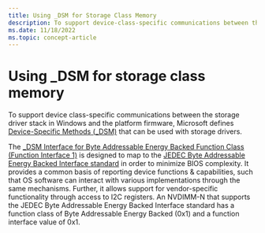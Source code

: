 ```yaml
---
title: Using _DSM for Storage Class Memory
description: To support device-class-specific communications between the storage driver stack in Windows and the platform firmware, Microsoft defines Device-Specific Methods (_DSM) that can be used with storage drivers.
ms.date: 11/18/2022
ms.topic: concept-article
---
```


# Using _DSM for storage class memory

To support device class-specific communications between the storage driver stack in Windows and the platform firmware, Microsoft defines [Device-Specific Methods (_DSM)](../bringup/acpi-device-specific-methods.md) that can be used with storage drivers.

The [_DSM Interface for Byte Addressable Energy Backed Function Class (Function Interface 1)](-dsm-interface-for-byte-addressable-energy-backed-function-class--function-interface-1-.md) is designed to map to the [JEDEC Byte Addressable Energy Backed Interface standard](https://www.jedec.org/document_search?search_api_views_fulltext=jesd245) in order to minimize BIOS complexity. It provides a common basis of reporting device functions & capabilities, such that OS software can interact with various implementations through the same mechanisms. Further, it allows support for vendor-specific functionality through access to I2C registers. An NVDIMM-N that supports the JEDEC Byte Addressable Energy Backed Interface standard has a function class of Byte Addressable Energy Backed (0x1) and a function interface value of 0x1.
